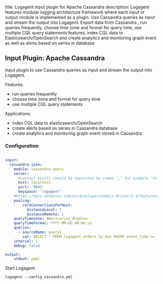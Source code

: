 title: Logagent input plugin for Apache Cassandra
description: Logagent features modular logging architecture framework where each input or output module is implemented as a plugin. Use Cassandra queries as input and stream the output into Logagent. Export data from Cassandra , run queries frequently, choose time zone and format for query time, use multiple CQL query statements features, index CQL data to Elasticsearch/OpenSearch and create analytics and monitoring graph event as well as alerts based on series in database

## Input Plugin: Apache Cassandra

Input plugin to use Cassandra queries as input and stream the output into Logagent.

Features:

- run queries frequently
- choose time zone and format for query time
- use multiple CQL query statements 

Applications:

- index CQL data to elasticsearch/OpenSearch
- create alerts based on series in Cassandra database
- create analytics and monitoring graph event stored in Cassandra 

### Configuration

```yaml

input:
  cassandra-json:
    module: cassandra-query
    server:
      #contact points should be separated by comma ',' for example 'h1', 'h2' 
      host: localhost
      port: '9042'
      keyspace: 'logagent'
    #https://docs.datastax.com/en/developer/nodejs-driver/3.4/features/connection-pooling/
    pooling:
        coreConnectionsPerHost:
          distanceLocal: 2
          distanceRemote: 1
    queryTimezone: America/Los_Angeles 
    queryTimeFormat: YYYY-MM-DD HH:mm:ss          
    queries: 
      - sourceName: query1
        sql: SELECT * FROM logagent.orders_by_day WHERE event_time >= '$queryTime' ALLOW FILTERING
    interval: 1
    debug: false

output:
    stdout: yaml


```

Start Logagent

```
logagent --config cassandra.yml
```
